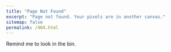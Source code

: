```yaml
---
title: "Page Not Found"
excerpt: "Page not found. Your pixels are in another canvas."
sitemap: false
permalink: /404.html
---
```


Remind me to look in the bin.
